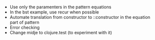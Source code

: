 * Use only the paramenters in the pattern equations 
* In the bst example, use recur when possible
* Automate translation from constructor to ::constructor in the equation part of pattern
* Error checking
* Change midje to clojure.test (to experiment with it)
